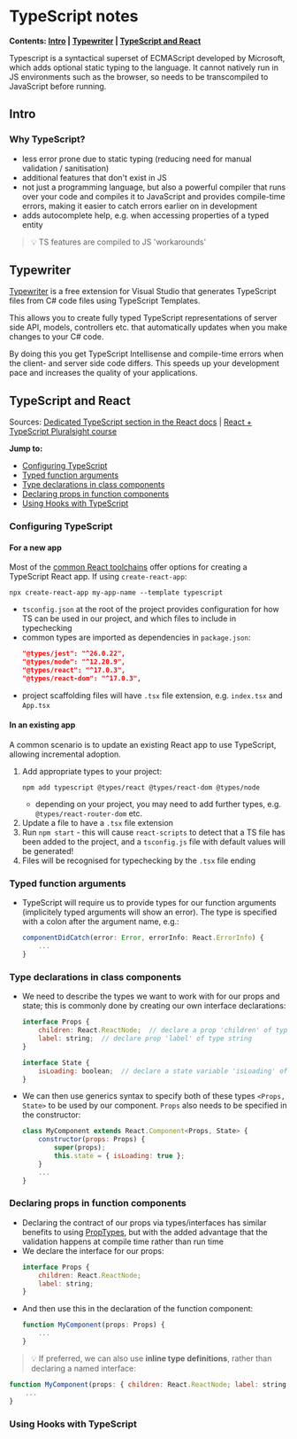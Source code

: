# TypeScript notes
**Contents: [Intro](#intro) | [Typewriter](#typewriter) | [TypeScript and React](#typescript-and-react)**

Typescript is a syntactical superset of ECMAScript developed by Microsoft, which adds optional static typing to the language. It cannot natively run in JS environments such as the browser, so needs to be transcompiled to JavaScript before running.


## Intro
### Why TypeScript?
- less error prone due to static typing (reducing need for manual validation / sanitisation)
- additional features that don't exist in JS
- not just a programming language, but also a powerful compiler that runs over your code and compiles it to JavaScript and provides compile-time errors, making it easier to catch errors earlier on in development
- adds autocomplete help, e.g. when accessing properties of a typed entity

> :bulb: TS features are compiled to JS 'workarounds'


## Typewriter
[Typewriter](https://frhagn.github.io/Typewriter/) is a free extension for Visual Studio that generates TypeScript files from C# code files using TypeScript Templates.

This allows you to create fully typed TypeScript representations of server side API, models, controllers etc. that automatically updates when you make changes to your C# code.

By doing this you get TypeScript Intellisense and compile-time errors when the client- and server side code differs. This speeds up your development pace and increases the quality of your applications.


## TypeScript and React
Sources: [Dedicated TypeScript section in the React docs](https://reactjs.org/docs/static-type-checking.html#typescript) | [React + TypeScript Pluralsight course](https://app.pluralsight.com/library/courses/react-apps-typescript-building/table-of-contents)

**Jump to:**
- [Configuring TypeScript](#configuring-typescript)
- [Typed function arguments](#typed-function-arguments)
- [Type declarations in class components](#type-declarations-in-class-components)
- [Declaring props in function components](#declaring-props-in-function-components)
- [Using Hooks with TypeScript](#using-hooks-with-typescript)

### Configuring TypeScript

#### For a new app
Most of the [common React toolchains](https://reactjs.org/docs/create-a-new-react-app.html#recommended-toolchains) offer options for creating a TypeScript React app. If using `create-react-app`:
```
npx create-react-app my-app-name --template typescript
```
- `tsconfig.json` at the root of the project provides configuration for how TS can be used in our project, and which files to include in typechecking
- common types are imported as dependencies in `package.json`:
  ```json
  "@types/jest": "^26.0.22",
  "@types/node": "^12.20.9",
  "@types/react": "^17.0.3",
  "@types/react-dom": "^17.0.3",
  ```
- project scaffolding files will have `.tsx` file extension, e.g. `index.tsx` and `App.tsx`

#### In an existing app
A common scenario is to update an existing React app to use TypeScript, allowing incremental adoption.

1. Add appropriate types to your project:
   ```
   npm add typescript @types/react @types/react-dom @types/node
   ```
   - depending on your project, you may need to add further types, e.g. `@types/react-router-dom` etc.
1. Update a file to have a `.tsx` file extension
1. Run `npm start` - this will cause `react-scripts` to detect that a TS file has been added to the project, and a `tsconfig.js` file with default values will be generated!
1. Files will be recognised for typechecking by the `.tsx` file ending


### Typed function arguments
- TypeScript will require us to provide types for our function arguments (implicitely typed arguments will show an error). The type is specified with a colon after the argument name, e.g.:
  ```js
  componentDidCatch(error: Error, errorInfo: React.ErrorInfo) {
      ...
  }
  ```

### Type declarations in class components
- We need to describe the types we want to work with for our props and state; this is commonly done by creating our own interface declarations:
  ```js
  interface Props {
      children: React.ReactNode;  // declare a prop 'children' of type ReactNode
      label: string;  // declare prop 'label' of type string
  }
  
  interface State {
      isLoading: boolean;  // declare a state variable 'isLoading' of type boolean
  }
  ```
- We can then use generics syntax to specify both of these types `<Props, State>` to be used by our component. `Props` also needs to be specified in the constructor:
  ```js
  class MyComponent extends React.Component<Props, State> {
      constructor(props: Props) {
          super(props);
          this.state = { isLoading: true };
      }
      ...
  }
  ```

### Declaring props in function components
- Declaring the contract of our props via types/interfaces has similar benefits to using [PropTypes](/notes/React-Notes.md#2-validate-props-with-proptypes), but with the added advantage that the validation happens at compile time rather than run time
- We declare the interface for our props:
  ```js
  interface Props {
      children: React.ReactNode;
      label: string;
  }
  ```
- And then use this in the declaration of the function component:
  ```js
  function MyComponent(props: Props) {
      ...
  }
  ```

> 💡 If preferred, we can also use **inline type definitions**, rather than declaring a named interface:

```js
function MyComponent(props: { children: React.ReactNode; label: string }) {
    ...
}
```

### Using Hooks with TypeScript



